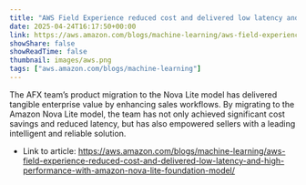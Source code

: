 ```yaml
---
title: "AWS Field Experience reduced cost and delivered low latency and high performance with Amazon Nova Lite foundation model"
date: 2025-04-24T16:17:50+00:00
link: https://aws.amazon.com/blogs/machine-learning/aws-field-experience-reduced-cost-and-delivered-low-latency-and-high-performance-with-amazon-nova-lite-foundation-model/
showShare: false
showReadTime: false
thumbnail: images/aws.png
tags: ["aws.amazon.com/blogs/machine-learning"]
---
```

The AFX team’s product migration to the Nova Lite model has delivered tangible enterprise value by enhancing sales workflows. By migrating to the Amazon Nova Lite model, the team has not only achieved significant cost savings and reduced latency, but has also empowered sellers with a leading intelligent and reliable solution.

- Link to article: https://aws.amazon.com/blogs/machine-learning/aws-field-experience-reduced-cost-and-delivered-low-latency-and-high-performance-with-amazon-nova-lite-foundation-model/